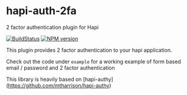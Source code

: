# hapi-auth-2fa

2 factor authentication plugin for Hapi

[![BuildStatus](https://img.shields.io/travis/nrotta/hapi-auth-2fa/master.svg?style=flat-square)](https://travis-ci.org/nrotta/hapi-auth-2fa)
[![NPM version](https://img.shields.io/npm/v/hapi-auth-2fa.svg?style=flat-square)](https://www.npmjs.com/package/hapi-auth-2fa)

This plugin provides 2 factor authentication to your hapi application.

Check out the code under `example` for a working example of form based email / password and 2 factor authentication

This library is heavily based on [hapi-authy] (https://github.com/mtharrison/hapi-authy)
